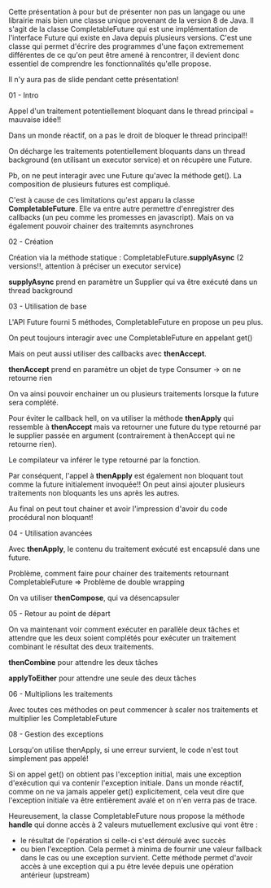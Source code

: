 Cette présentation à pour but de présenter non pas un langage ou une librairie mais bien 
une classe unique provenant de la version 8 de Java. Il s'agit de la classe CompletableFuture qui est une implémentation
de l'interface Future qui existe en Java depuis plusieurs versions.
C'est une classe qui permet d'écrire des programmes d'une façon extremement différentes de ce qu'on peut être amené 
à rencontrer, il devient donc essentiel de comprendre les fonctionnalités qu'elle propose.

Il n'y aura pas de slide pendant cette présentation!


01 - Intro

Appel d'un traitement potentiellement bloquant dans le thread principal = mauvaise idée!!

Dans un monde réactif, on a pas le droit de bloquer le thread principal!!

On décharge les traitements potentiellement bloquants dans un thread background (en utilisant un executor service)
et on récupère une Future.

Pb, on ne peut interagir avec une Future qu'avec la méthode get(). La composition de plusieurs futures est compliqué.

C'est à cause de ces limitations qu'est apparu la classe **CompletableFuture**.
Elle va entre autre permettre d'enregistrer des callbacks (un peu comme les promesses en javascript).
Mais on va également pouvoir chainer des traitemnts asynchrones


02 - Création

Création via la méthode statique : CompletableFuture.**supplyAsync** (2 versions!!, attention à préciser un executor service)

**supplyAsync** prend en paramètre un Supplier qui va être exécuté dans un thread background


03 - Utilisation de base

L'API Future fourni 5 méthodes, CompletableFuture en propose un peu plus.

On peut toujours interagir avec une CompletableFuture en appelant get()

Mais on peut aussi utiliser des callbacks avec **thenAccept**.

**thenAccept** prend en paramètre un objet de type Consumer -> on ne retourne rien

On va ainsi pouvoir enchainer un ou plusieurs traitements lorsque la future sera complété.

Pour éviter le callback hell, on va utiliser la méthode **thenApply** qui ressemble à **thenAccept**
mais va retourner une future du type retourné par le supplier passée en argument 
(contrairement à thenAccept qui ne retourne rien).

Le compilateur va inférer le type retourné par la fonction.

Par conséquent, l'appel à **thenApply** est également non bloquant tout comme la future initialement invoquée!!
On peut ainsi ajouter plusieurs traitements non bloquants les uns après les autres.

Au final on peut tout chainer et avoir l'impression d'avoir du code procédural non bloquant!


04 - Utilisation avancées

Avec **thenApply**, le contenu du traitement exécuté est encapsulé dans une future.

Problème, comment faire pour chainer des traitements retournant CompletableFuture
=> Problème de double wrapping

On va utiliser **thenCompose**, qui va désencapsuler 


05 - Retour au point de départ

On va maintenant voir comment exécuter en parallèle deux tâches et attendre que les deux soient complétés
pour exécuter un traitement combinant le résultat des deux traitements.

**thenCombine** pour attendre les deux tâches

**applyToEither** pour attendre une seule des deux tâches


06 - Multiplions les traitements

Avec toutes ces méthodes on peut commencer à scaler nos traitements et multiplier les CompletableFuture


08 - Gestion des exceptions

Lorsqu'on utilise thenApply, si une erreur survient, le code n'est tout simplement pas appelé!

Si on appel get() on obtient pas l'exception initial, mais une exception d'exécution qui va contenir l'exception
initiale.
Dans un monde réactif, comme on ne va jamais appeler get() explicitement, cela veut dire que l'exception
initiale va être entièrement avalé et on n'en verra pas de trace.

Heureusement, la classe CompletableFuture nous propose la méthode **handle** qui donne accès à 2 valeurs mutuellement
exclusive qui vont être :
- le résultat de l'opération si celle-ci s'est déroulé avec succès 
- ou bien l'exception.
Cela permet à minima de fournir une valeur fallback dans le cas ou une exception survient.
Cette méthode permet d'avoir accès à une exception qui a pu être levée depuis une opération antérieur (upstream)
